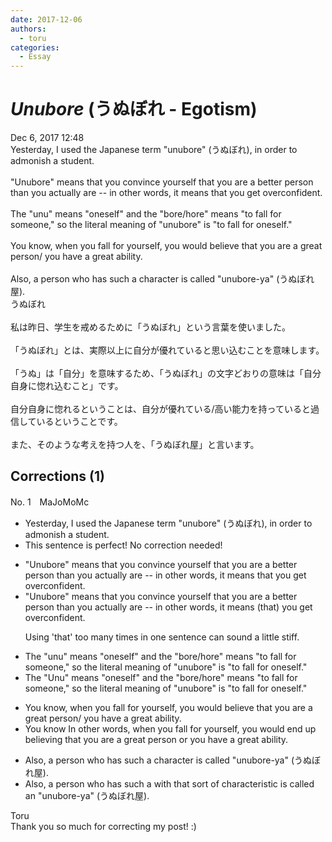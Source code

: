 ```yaml
---
date: 2017-12-06
authors:
  - toru
categories:
  - Essay
---
```


<h1 id="subject_show"><strong><em>Unubore</strong></em> (うぬぼれ - Egotism)</h1>
<div class="date">Dec 6, 2017 12:48</div>
<div id="post"><div id="body_show_ori">
Yesterday, I used the Japanese term "unubore" (うぬぼれ), in order to admonish a student.<br/><br/>"Unubore" means that you convince yourself that you are a better person than you actually are -- in other words, it means that you get overconfident.<br/><br/>The "unu" means "oneself" and the "bore/hore" means "to fall for someone," so the literal meaning of "unubore" is "to fall for oneself." <br/><br/>You know, when you fall for yourself, you would believe that you are a great person/ you have a great ability.<br/><br/>Also, a person who has such a character is called "unubore-ya" (うぬぼれ屋).
</div></div>

<!-- more -->

<div id="post_ja"><div id="body_show_mo">
うぬぼれ<br/><br/>私は昨日、学生を戒めるために「うぬぼれ」という言葉を使いました。<br/><br/>「うぬぼれ」とは、実際以上に自分が優れていると思い込むことを意味します。<br/><br/>「うぬ」は「自分」を意味するため、「うぬぼれ」の文字どおりの意味は「自分自身に惚れ込むこと」です。<br/><br/>自分自身に惚れるということは、自分が優れている/高い能力を持っていると過信しているということです。<br/><br/>また、そのような考えを持つ人を、「うぬぼれ屋」と言います。
</div></div>

## Corrections (1)
<div id="block"><div class="first_name"> No. 1　<span class="just_name">MaJoMoMc</span></div><div id="block2">
<ul class="correction_field">
<li class="incorrect">Yesterday, I used the Japanese term "unubore" (うぬぼれ), in order to admonish a student.</li>
<li class="corrected perfect">This sentence is perfect! No correction needed!</li>
</ul>
<ul class="correction_field">
<li class="incorrect">"Unubore" means that you convince yourself that you are a better person than you actually are -- in other words, it means that you get overconfident.</li>
<li class="corrected correct">
"Unubore" means that you convince yourself that you are a better person than you actually are -- in other words, it means <span class="f_gray">(that)</span> you get overconfident.
<p class="correction_comment">Using 'that' too many times in one sentence can sound a little stiff.</p>
</li>
</ul>
<ul class="correction_field">
<li class="incorrect">The "unu" means "oneself" and the "bore/hore" means "to fall for someone," so the literal meaning of "unubore" is "to fall for oneself." </li>
<li class="corrected correct">
<span class="sline">The </span>"Unu" means "oneself" and <span class="sline">the </span>"bore/hore" means "to fall for someone," so the literal meaning of "unubore" is "to fall for oneself." 
</li>
</ul>
<ul class="correction_field">
<li class="incorrect">You know, when you fall for yourself, you would believe that you are a great person/ you have a great ability.</li>
<li class="corrected correct">
<span class="sline">You know</span> <span class="f_blue">In other words</span>, when you fall for yourself, you <span class="sline">would </span><span class="f_blue">end up</span> believ<span class="f_blue">ing</span> that you are a great person <span class="f_blue">or </span>you have a great ability.
</li>
</ul>
<ul class="correction_field">
<li class="incorrect">Also, a person who has such a character is called "unubore-ya" (うぬぼれ屋).</li>
<li class="corrected correct">
Also, a person <span class="sline">who has such</span> <span class="sline">a</span> <span class="f_blue">with that sort of</span> character<span class="f_blue">istic</span> is called <span class="f_blue">an </span>"unubore-ya" (うぬぼれ屋).
</li>
</ul>
</div><div class="name"><span class="just_name">Toru</span><br>
Thank you so much for correcting my post! :)
</div>
</div>
